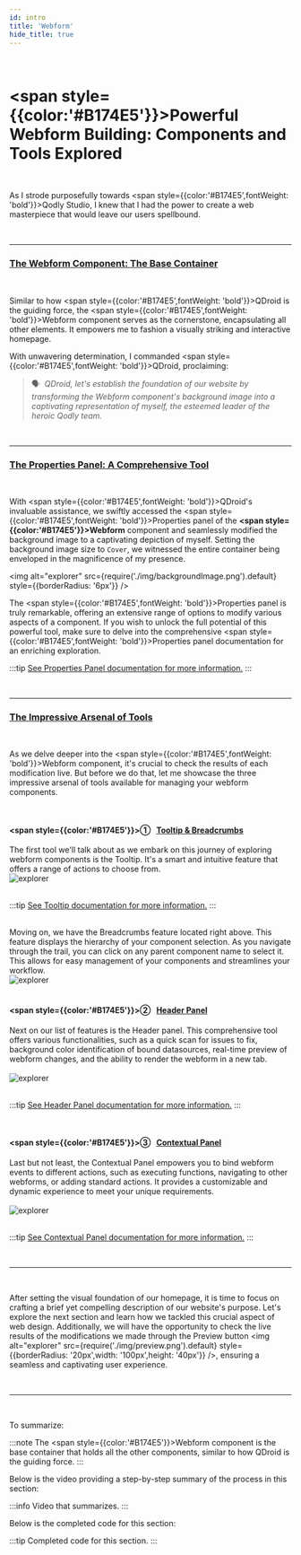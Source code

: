 ```yaml
---
id: intro
title: 'Webform'
hide_title: true
---
```


<br />

# <span style={{color:'#B174E5'}}>Powerful Webform Building: Components and Tools Explored</span>

<br />

As I strode purposefully towards <span style={{color:'#B174E5',fontWeight: 'bold'}}>Qodly Studio</span>, I knew that I had the power to create a web masterpiece that would leave our users spellbound.

<br />

---

### <u>The Webform Component: The Base Container</u>

<br />

Similar to how <span style={{color:'#B174E5',fontWeight: 'bold'}}>QDroid</span> is the guiding force, the <span style={{color:'#B174E5',fontWeight: 'bold'}}>Webform</span> component serves as the cornerstone, encapsulating all other elements. It empowers me to fashion a visually striking and interactive homepage.

With unwavering determination, I commanded <span style={{color:'#B174E5',fontWeight: 'bold'}}>QDroid</span>, proclaiming:
> 🗣️<span>&nbsp;</span> _QDroid, let's establish the foundation of our website by transforming the Webform component's background image into a captivating representation of myself, the esteemed leader of the heroic Qodly team._

<br />

---

### <u>The Properties Panel: A Comprehensive Tool</u>

<br />

With <span style={{color:'#B174E5',fontWeight: 'bold'}}>QDroid</span>'s invaluable assistance, we swiftly accessed the <span style={{color:'#B174E5',fontWeight: 'bold'}}>Properties panel</span> of the **<span style={{color:'#B174E5'}}>Webform</span>** component and seamlessly modified the background image to a captivating depiction of myself. Setting the background image size to `Cover`, we witnessed the entire container being enveloped in the magnificence of my presence.

<img alt="explorer" src={require('./img/backgroundImage.png').default} style={{borderRadius: '6px'}} />

The <span style={{color:'#B174E5',fontWeight: 'bold'}}>Properties panel</span> is truly remarkable, offering an extensive range of options to modify various aspects of a component. If you wish to unlock the full potential of this powerful tool, make sure to delve into the comprehensive <span style={{color:'#B174E5',fontWeight: 'bold'}}>Properties panel</span> documentation for an enriching exploration.


:::tip [See Properties Panel documentation for more information.](propertiesPanel)
:::

<br />

---

### <u>The Impressive Arsenal of Tools</u>

<br />

As we delve deeper into the <span style={{color:'#B174E5',fontWeight: 'bold'}}>Webform</span> component, it's crucial to check the results of each modification live. But before we do that, let me showcase the three impressive arsenal of tools available for managing your webform components. 

<br />

#### <span style={{color:'#B174E5'}}>&#9312;</span> <span>&nbsp;</span> <u>Tooltip & Breadcrumbs</u>

<div class="clearfix">
    <div class="column-left" style={{width: '60%'}}>
        The first tool we'll talk about as we embark on this journey of exploring webform components is the <span style={{color:'#B174E5',fontWeight: 'bold'}}>Tooltip</span>. It's a smart and intuitive feature that offers a range of actions to choose from.
    </div>
    <div class="column-right" style={{width: '30%'}}>
        <img alt="explorer" src={require('./img/tooltip.png').default} style={{borderRadius: '6px'}} />
    </div>
</div>

<br />

:::tip [See Tooltip documentation for more information.](tooltip)
:::

<br />

<div class="clearfix">
    <div class="column-left" style={{width: '60%'}}>
        Moving on, we have the <span style={{color:'#B174E5',fontWeight: 'bold'}}>Breadcrumbs</span> feature located right above. This feature displays the hierarchy of your component selection. As you navigate through the trail, you can click on any parent component name to select it. This allows for easy management of your components and streamlines your workflow.
    </div>
    <div class="column-right" style={{width: '30%'}}>
        <img alt="explorer" src={require('./img/breadcrumbs.png').default} style={{borderRadius: '6px'}} />
    </div>
</div>

<br />

#### <span style={{color:'#B174E5'}}>&#9313;</span> <span>&nbsp;</span> <u>Header Panel</u>


<div class="clearfix">
    <div class="column-left" style={{width: '60%'}}>
        Next on our list of features is the <span style={{color:'#B174E5',fontWeight: 'bold'}}>Header panel</span>. This comprehensive tool offers various functionalities, such as a quick scan for issues to fix, background color identification of bound datasources, real-time preview of webform changes, and the ability to render the webform in a new tab.
    </div>
    <div class="column-right" style={{width: '30%'}}>
        <br />
        <img alt="explorer" src={require('./img/headerPanel.png').default} style={{borderRadius: '6px'}} />
    </div>
</div>

<br />

:::tip [See Header Panel documentation for more information.](headerPanel)
:::

<br />


#### <span style={{color:'#B174E5'}}>&#9314;</span> <span>&nbsp;</span> <u>Contextual Panel</u>


<div class="clearfix">
    <div class="column-left" style={{width: '60%'}}>
        Last but not least, the <span style={{color:'#B174E5',fontWeight: 'bold'}}>Contextual Panel</span> empowers you to bind webform events to different actions, such as executing functions, navigating to other webforms, or adding standard actions. It provides a customizable and dynamic experience to meet your unique requirements.
    </div>
    <div class="column-right" style={{width: '30%'}}>
        <br />
        <img alt="explorer" src={require('./img/contextualPanel.png').default} style={{borderRadius: '6px'}} />
    </div>
</div>

<br />

:::tip [See Contextual Panel documentation for more information.](contextualPanel)
:::

<br />

---

<br />

After setting the visual foundation of our homepage, it is time to focus on crafting a brief yet compelling description of our website's purpose. Let's explore the next section and learn how we tackled this crucial aspect of web design. Additionally, we will have the opportunity to check the live results of the modifications we made through the Preview button <img alt="explorer" src={require('./img/preview.png').default} style={{borderRadius: '20px',width: '100px',height: '40px'}} />, ensuring a seamless and captivating user experience.

<br />

---

<br />

To summarize:

:::note The <span style={{color:'#B174E5'}}>Webform</span> component is the base container that holds all the other components, similar to how QDroid is the guiding force.
:::

Below is the video providing a step-by-step summary of the process in this section:

:::info Video that summarizes.
:::

Below is the completed code for this section:

:::tip Completed code for this section.
:::




